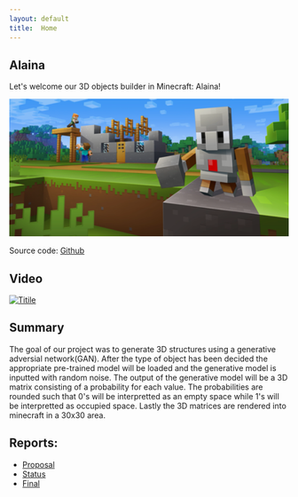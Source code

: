 ```yaml
---
layout: default
title:  Home
---
```

## Alaina

Let's welcome our 3D objects builder in Minecraft: Alaina!

![image1](Images/Code_Builder.png?raw=true)

Source code: [Github](https://github.com/bdon1990x/minecraft-alaina)

## Video
[![Titile](/Images/FirstPage.png)](https://youtu.be/eLTgYg-6Mcw "Alaina: Status Report")

## Summary

The goal of our project was to generate 3D structures using a generative adversial network(GAN). After the type of object has been decided the appropriate pre-trained
model will be loaded and the generative model is inputted with random noise. The output of the generative model will be a 3D matrix consisting
of a probability for each value. The probabilities are rounded such that 0's will be interpretted as an empty space while 1's will be interpretted as occupied space. Lastly the 3D matrices are rendered into minecraft in a 30x30 area.

## Reports:

- [Proposal](proposal.html)
- [Status](status.html)
- [Final](final.html)